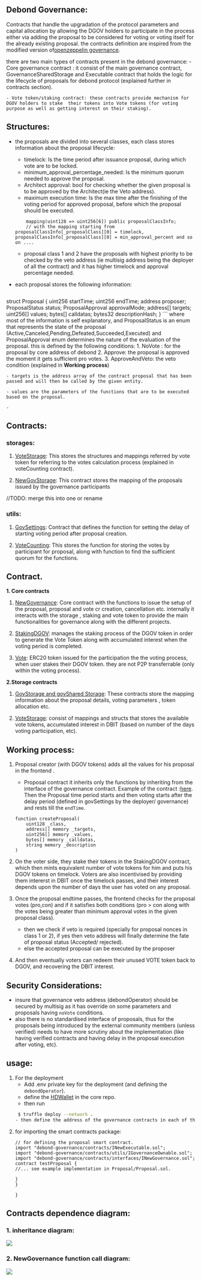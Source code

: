 ## Debond Governance:

Contracts that handle the upgradation of the protocol parameters and capital allocation  by allowing the DGOV holders to participate in the process either via adding the proposal to be considered for voting or voting itself for the already existing proposal. the contracts  definition are inspired  from  the modified version of[openzeppelin governance](https://github.com/OpenZeppelin/openzeppelin-contracts/tree/master/contracts/governance).  

there are two main  types of contracts present in the  debond governance:
    - Core governance contract : it consist of the main governance contract, GovernanceSharedStorage and Executable contract that holds the logic for the lifecycle of proposals for debond protocol (explained further in contracts section). 

    - Vote token/staking contract: these contracts provide mechanism for DGOV holders to stake  their tokens into Vote tokens (for voting purpose as well as getting interest on their staking).



## Structures: 

- the proposals are divided into several classes, each class stores information about the proposal lifecycle: 
    - timelock: Is the time period after issuance proposal, during which vote are to be locked. 
    - minimum_approval_percentage_needed: Is the minimum quorum needed to approve the proposal.
    - Architect approval: bool for checking whether the given proposal is to be approved by the Architect(ie the Veto address). 
    - maximum execution time: Is the max time after the finishing of the voting period for approved proposal, before which the proposal should be executed. 
    
    ```solidity
        mapping(uint128 => uint256[6]) public proposalClassInfo;
        // with the mapping starting from  proposalClassInfo[_proposalClass][0] = timelock, proposalClassInfo[_proposalClass][0] = min_approval_percent and so on .... 
    ```
    -  proposal class 1 and 2 have the proposals with highest priority to be checked by the veto address (ie multisig address being the deployer of all the contract) and it has  higher timelock and approval percentage needed. 

- each proposal stores the following information: 
    ```solidity
 struct  Proposal {
        uint256 startTime;
        uint256 endTime;
        address proposer;
        ProposalStatus status;
        ProposalApproval approvalMode;
        address[] targets;
        uint256[] values;
        bytes[] calldatas;
        bytes32 descriptionHash;
    }
    ```
    where most of the information is self explanatory, and ProposalStatus is an enum that represents the state of the proposal (Active,Canceled,Pending,Defeated,Succeeded,Executed) and ProposalApproval enum determines the nature of the evaluation of the proposal. this is defined by the following conditions: 
        1. NoVote : for the proposal by  core address of debond 
        2. Approve: the proposal is approved the moment it gets sufficient pro votes.
        3. ApproveAndVeto: the veto condition (explained in **Working process**)

    - targets is the address array of the contract proposal that has been passed and will then be called by the given entity.

    - values are the parameters of the functions that are to be executed based on the proposal.

    - 


## Contracts:

### storages: 

1. [VoteStorage](): This stores the structures and mappings referred by  vote token for referring to the votes calculation process (explained in voteCounting contract).

2. [NewGovStorage](): This contract stores the mapping of the proposals issued by the governance participants 

//TODO: merge this into one or rename 
### utils: 
1. [GovSettings](): Contract that defines the function for setting the delay of starting voting period after proposal creation. 

2. [VoteCounting](): This stores the function for storing the votes by participant for proposal, along with function to find the sufficient quorum for the functions.
## Contract.

**1. Core contracts**

1. [NewGovernance](): Core contract with the functions to issue the setup of the proposal,  proposal and vote cr creation, cancellation  etc. internally it interacts with the storage , staking and vote token to provide the main functionalities for governance along with the different projects.
2. [StakingDGOV](): manages the staking process of the DGOV token in order to generate the Vote Token along with accumulated interest when the voting period is completed.

3. [Vote](): ERC20 token issued for the participation the the voting process, when user stakes their DGOV token. they are not P2P transferrable (only within the voting process). 



**2.Storage contracts**

1. [GovStorage and govShared Storage](): These contracts store the  mapping information about the proposal details, voting parameters , token allocation etc.

2. [VoteStorage](): consist of  mappings and structs that  stores the available vote tokens, accumulated interest in DBIT (based on number of the days voting participation, etc).


## Working process:

1. Proposal creator (with DGOV tokens) adds all the values for his proposal in the frontend .
    - Proposal contract it inherits only the functions by inheriting from the interface of the governance contract. Example of the contract :[here](./contracts/Proposal/Proposal.sol). Then the Proposal time period starts and then voting starts after the delay period (defined in govSettings by the deployer/ governance) and rests till the `endTime`. 

    ```solidity
    function createProposal(
        uint128 _class,
        address[] memory _targets,
        uint256[] memory _values,
        bytes[] memory _calldatas,
        string memory _description
    )
    ```

2. On the voter side, they stake their tokens in the StakingDGOV contract, which then mints equivalent number of vote tokens for him and puts his DGOV tokens on timelock. Voters are also incentivised by providing them intererst in DBIT once the timelock passes, and their interest depends upon the number of days the user has voted on any proposal. 

3. Once the proposal endtime passes, the frontend checks for the proposal votes (pro,con) and if it satisfies both conditions (pro > con along with the votes being greater than minimum approval votes in the given proposal class). 
    - then we check if veto is required (specially for proposal nonces in class 1 or 2), if yes then veto address will finally determine the fate of proposal status (Accepted/ rejected).
    - else the accepted proposal can be executed by the proposer

4. And then eventually voters can redeem their unused VOTE token back to DGOV, and recovering the DBIT interest.  

## Security Considerations:

- insure that governance veto address (debondOperator) should be secured by multisig as it has override on some parameters and proposals having `noVote` conditions.
- also there is no standardised interface of proposals, thus for the proposals being introduced by the external community members (unless verified) needs to have more scrutiny about the implementation (like having verified contracts and having delay in the proposal execution after voting, etc).

## usage: 

1. For the deployment
    - Add .env private key for the deployment (and defining the `debondOperator`).
    - define the [HDWallet](https://www.npmjs.com/package/@truffle/hdwallet-provider) in the core repo.
    - then run
    ```bash
     $ truffle deploy --network .
    - then define the address of the governance contracts in each of the other contracts (from utils/governanceOwnable.sol).

    ```
2. for importing the smart contracts package:
    ```solidity
    // for defining the proposal smart contract.
    import "debond-governance/contracts/INewExecutable.sol";
    import "debond-governance/contracts/utils/IGovernanceOwnable.sol";
    import "debond-governance/contracts/interfaces/INewGovernance.sol";
    contract testProposal {
    //... see example implementation in Proposal/Proposal.sol.
    
    }
    }

    }
    ```



## Contracts dependence diagram:
### 1. inheritance diagram: 

![](./contracts/docs/governance_inheritance_diagram.png)


###  2. NewGovernance function call diagram: 

![](./contracts/docs/governance_graph.png)


